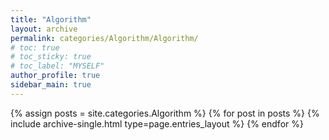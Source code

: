 ```yaml
---
title: "Algorithm"
layout: archive
permalink: categories/Algorithm/Algorithm/
# toc: true
# toc_sticky: true
# toc_label: "MYSELF"
author_profile: true
sidebar_main: true
---
```



{% assign posts = site.categories.Algorithm %}
{% for post in posts %} {% include archive-single.html type=page.entries_layout %} {% endfor %}


<!-- ![icon](🍔) -->